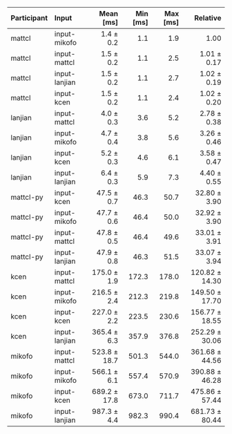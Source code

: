 | Participant | Input | Mean [ms] | Min [ms] | Max [ms] | Relative |
|:---|:---|---:|---:|---:|---:|
| mattcl | input-mikofo | 1.4 ± 0.2 | 1.1 | 1.9 | 1.00 |
| mattcl | input-mattcl | 1.5 ± 0.2 | 1.1 | 2.5 | 1.01 ± 0.17 |
| mattcl | input-lanjian | 1.5 ± 0.2 | 1.1 | 2.7 | 1.02 ± 0.19 |
| mattcl | input-kcen | 1.5 ± 0.2 | 1.1 | 2.4 | 1.02 ± 0.20 |
| lanjian | input-mattcl | 4.0 ± 0.3 | 3.6 | 5.2 | 2.78 ± 0.38 |
| lanjian | input-mikofo | 4.7 ± 0.4 | 3.8 | 5.6 | 3.26 ± 0.46 |
| lanjian | input-kcen | 5.2 ± 0.3 | 4.6 | 6.1 | 3.58 ± 0.47 |
| lanjian | input-lanjian | 6.4 ± 0.3 | 5.9 | 7.3 | 4.40 ± 0.55 |
| mattcl-py | input-kcen | 47.5 ± 0.7 | 46.3 | 50.7 | 32.80 ± 3.90 |
| mattcl-py | input-mikofo | 47.7 ± 0.6 | 46.4 | 50.0 | 32.92 ± 3.90 |
| mattcl-py | input-mattcl | 47.8 ± 0.5 | 46.4 | 49.6 | 33.01 ± 3.91 |
| mattcl-py | input-lanjian | 47.9 ± 0.8 | 46.3 | 51.5 | 33.07 ± 3.94 |
| kcen | input-mattcl | 175.0 ± 1.9 | 172.3 | 178.0 | 120.82 ± 14.30 |
| kcen | input-mikofo | 216.5 ± 2.4 | 212.3 | 219.8 | 149.50 ± 17.70 |
| kcen | input-kcen | 227.0 ± 2.2 | 223.5 | 230.6 | 156.77 ± 18.55 |
| kcen | input-lanjian | 365.4 ± 6.3 | 357.9 | 376.8 | 252.29 ± 30.06 |
| mikofo | input-mattcl | 523.8 ± 18.7 | 501.3 | 544.0 | 361.68 ± 44.56 |
| mikofo | input-mikofo | 566.1 ± 6.1 | 557.4 | 570.9 | 390.88 ± 46.28 |
| mikofo | input-kcen | 689.2 ± 17.8 | 673.0 | 711.7 | 475.86 ± 57.44 |
| mikofo | input-lanjian | 987.3 ± 4.4 | 982.3 | 990.4 | 681.73 ± 80.44 |
